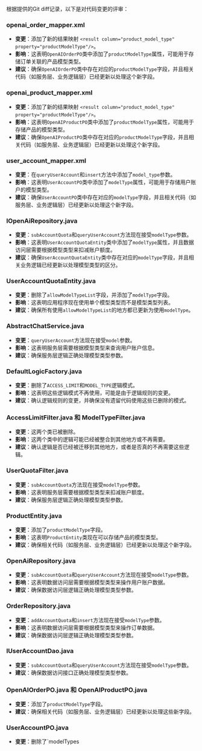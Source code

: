 根据提供的Git diff记录，以下是对代码变更的评审：

### openai_order_mapper.xml
- **变更**：添加了新的结果映射 `<result column="product_model_type" property="productModelType"/>`。
- **影响**：这表明`OpenAIOrderPO`类中添加了`productModelType`属性，可能用于存储订单关联的产品模型类型。
- **建议**：确保`OpenAIOrderPO`类中存在对应的`productModelType`字段，并且相关代码（如服务层、业务逻辑层）已经更新以处理这个新字段。

### openai_product_mapper.xml
- **变更**：添加了新的结果映射 `<result column="product_model_type" property="productModelType"/>`。
- **影响**：这表明`OpenAIProductPO`类中添加了`productModelType`属性，可能用于存储产品的模型类型。
- **建议**：确保`OpenAIProductPO`类中存在对应的`productModelType`字段，并且相关代码（如服务层、业务逻辑层）已经更新以处理这个新字段。

### user_account_mapper.xml
- **变更**：在`queryUserAccount`和`insert`方法中添加了`model_type`参数。
- **影响**：这表明`UserAccountPO`类中添加了`modelType`属性，可能用于存储用户账户的模型类型。
- **建议**：确保`UserAccountPO`类中存在对应的`modelType`字段，并且相关代码（如服务层、业务逻辑层）已经更新以处理这个新字段。

### IOpenAiRepository.java
- **变更**：`subAccountQuota`和`queryUserAccount`方法现在接受`modelType`参数。
- **影响**：这表明`UserAccountQuotaEntity`类中添加了`modelType`属性，并且数据访问层需要根据模型类型来扣减账户额度。
- **建议**：确保`UserAccountQuotaEntity`类中存在对应的`modelType`字段，并且相关业务逻辑已经更新以处理模型类型的区分。

### UserAccountQuotaEntity.java
- **变更**：删除了`allowModelTypeList`字段，并添加了`modelType`字段。
- **影响**：这表明应用程序现在使用单个模型类型而不是模型类型列表。
- **建议**：确保所有使用`allowModelTypeList`的地方都已更新为使用`modelType`。

### AbstractChatService.java
- **变更**：`queryUserAccount`方法现在接受`model`参数。
- **影响**：这表明服务层需要根据模型类型来查询用户账户信息。
- **建议**：确保服务层逻辑正确处理模型类型参数。

### DefaultLogicFactory.java
- **变更**：删除了`ACCESS_LIMIT`和`MODEL_TYPE`逻辑模式。
- **影响**：这表明这些逻辑模式不再使用，可能是由于逻辑规则的变更。
- **建议**：确认逻辑规则的变更，并确保没有遗留代码使用这些已删除的模式。

### AccessLimitFilter.java 和 ModelTypeFilter.java
- **变更**：这两个类已被删除。
- **影响**：这两个类中的逻辑可能已经被整合到其他地方或不再需要。
- **建议**：确认逻辑是否已经被迁移到其他地方，或者是否真的不再需要这些逻辑。

### UserQuotaFilter.java
- **变更**：`subAccountQuota`方法现在接受`modelType`参数。
- **影响**：这表明服务层需要根据模型类型来扣减账户额度。
- **建议**：确保服务层逻辑正确处理模型类型参数。

### ProductEntity.java
- **变更**：添加了`productModelType`字段。
- **影响**：这表明`ProductEntity`类现在可以存储产品的模型类型。
- **建议**：确保相关代码（如服务层、业务逻辑层）已经更新以处理这个新字段。

### OpenAiRepository.java
- **变更**：`subAccountQuota`和`queryUserAccount`方法现在接受`modelType`参数。
- **影响**：这表明数据访问层需要根据模型类型来操作用户账户数据。
- **建议**：确保数据访问层逻辑正确处理模型类型参数。

### OrderRepository.java
- **变更**：`addAccountQuota`和`insert`方法现在接受`modelType`参数。
- **影响**：这表明数据访问层需要根据模型类型来操作订单数据。
- **建议**：确保数据访问层逻辑正确处理模型类型参数。

### IUserAccountDao.java
- **变更**：`subAccountQuota`和`queryUserAccount`方法现在接受`modelType`参数。
- **建议**：确保数据访问接口正确处理模型类型参数。

### OpenAIOrderPO.java 和 OpenAIProductPO.java
- **变更**：添加了`productModelType`字段。
- **建议**：确保相关代码（如服务层、业务逻辑层）已经更新以处理这些新字段。

### UserAccountPO.java
- **变更**：删除了`modelTypes